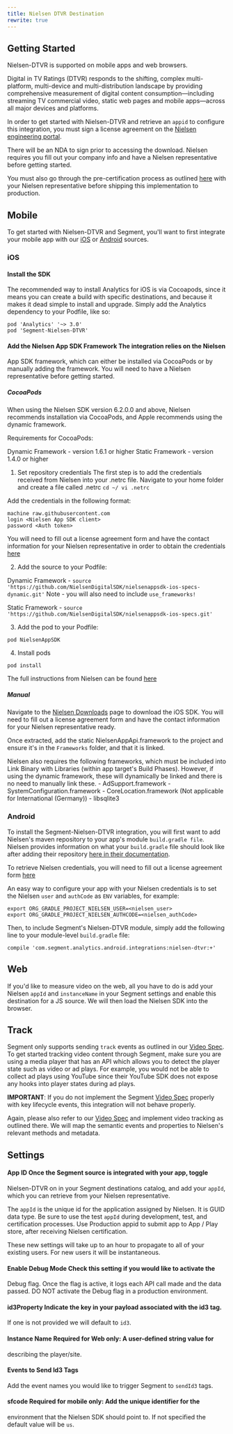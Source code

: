 ```yaml
---
title: Nielsen DTVR Destination
rewrite: true
---
```


<!-- This file is for you to put your documentation in. Without any content in this file, the doc system pulls from the API and then builds a doc from the template in /client/layouts/destinations.html.  To disable/remove the template content, add `rewrite: true` in the metadata at the top of this file. -->
## Getting Started

Nielsen-DTVR is supported on mobile apps and web browsers.

Digital in TV Ratings (DTVR) responds to the shifting, complex multi-platform,
multi-device and multi-distribution landscape by providing comprehensive
measurement of digital content consumption—including streaming TV commercial
video, static web pages and mobile apps—across all major devices and platforms.

In order to get started with Nielsen-DTVR and retrieve an `appid` to configure
this integration, you must sign a license agreement on the [Nielsen engineering
portal](https://engineeringportal.nielsen.com/docs/Main_Page).

There will be an NDA to sign prior to accessing the download. Nielsen requires
you fill out your company info and have a Nielsen representative before getting
started.

You must also go through the pre-certification process as outlined
[here](https://engineeringportal.nielsen.com/docs/Digital_Pre-Certification_Checklist)
with your Nielsen representative before shipping this implementation to
production.

## Mobile

To get started with Nielsen-DTVR and Segment, you'll want to first integrate
your mobile app with our [iOS](/docs/connections/sources/catalog/libraries/mobile/ios/) or
[Android](/docs/connections/sources/catalog/libraries/mobile/android/) sources.

### iOS

#### Install the SDK

The recommended way to install Analytics for iOS is via Cocoapods, since it
means you can create a build with specific destinations, and because it makes
it dead simple to install and upgrade. Simply add the Analytics dependency to
your Podfile, like so:

```
pod 'Analytics' '~> 3.0'
pod 'Segment-Nielsen-DTVR'
```

#### Add the Nielsen App SDK Framework The integration relies on the Nielsen
App SDK framework, which can either be installed via CocoaPods or by manually
adding the framework. You will need to have a Nielsen representative before
getting started.

##### CocoaPods

When using the Nielsen SDK version 6.2.0.0 and above, Nielsen recommends
installation via CocoaPods, and Apple recommends using the dynamic framework.

Requirements for CocoaPods:

Dynamic Framework - version 1.6.1 or higher
Static Framework - version 1.4.0 or higher

1. Set repository credentials The first step is to add the credentials received
from Nielsen into your .netrc file. Navigate to your home folder and create a
file called .netrc ``` cd ~/ vi .netrc ```

  Add the credentials in the following format:
  ```
  machine raw.githubusercontent.com
  login <Nielsen App SDK client>
  password <Auth token>
  ```

  You will need to fill out a license agreement form and have the contact
  information for your Nielsen representative in order to obtain the
  credentials
  [here](https://engineeringportal.nielsen.com/docs/connections/special:Downloads)

2. Add the source to your Podfile:

  Dynamic Framework - `source 'https://github.com/NielsenDigitalSDK/nielsenappsdk-ios-specs-dynamic.git'`
  Note - you will also need to include `use_frameworks!`

  Static Framework - `source 'https://github.com/NielsenDigitalSDK/nielsenappsdk-ios-specs.git'`

3. Add the pod to your Podfile:

  `pod NielsenAppSDK`

4. Install pods

  `pod install`

The full instructions from Nielsen can be found
[here](https://engineeringportal.nielsen.com/docs/Digital_Measurement_iOS_Artifactory_Guide)

##### Manual

Navigate to the [Nielsen
Downloads](https://engineeringportal.nielsen.com/docs/connections/special:Downloads) page
to download the iOS SDK. You will need to fill out a license agreement form and
have the contact information for your Nielsen representative ready.

Once extracted, add the static NielsenAppApi.framework to the project and
ensure it's in the `Frameworks` folder, and that it is linked.

Nielsen also requires the following frameworks, which must be included into
Link Binary with Libraries (within app target's Build Phases). However, if
using the dynamic framework, these will dynamically be linked and there is no
need to manually link these. - AdSupport.framework -
SystemConfiguration.framework - CoreLocation.framework (Not applicable for
International (Germany)) - libsqlite3

### Android

To install the Segment-Nielsen-DTVR integration, you will first want to add
Nielsen's maven repository to your app's module `build.gradle file`. Nielsen
provides information on what your `build.gradle` file should look like after
adding their repository [here in their
documentation](https://engineeringportal.nielsen.com/docs/Digital_Measurement_Android_Artifactory_Guide#Add_Nielsen_Maven_Repository).

To retrieve Nielsen credentials, you will need to fill out a license agreement
form [here](https://engineeringportal.nielsen.com/docs/connections/special:Downloads)

An easy way to configure your app with your Nielsen credentials is to set the
Nielsen `user` and `authCode` as `ENV` variables, for example:

```
export ORG_GRADLE_PROJECT_NIELSEN_USER=<nielsen_user>
export ORG_GRADLE_PROJECT_NIELSEN_AUTHCODE=<nielsen_authCode>
```

Then, to include Segment's Nielsen-DTVR module, simply add the following line
to your module-level `build.gradle` file:

```
compile 'com.segment.analytics.android.integrations:nielsen-dtvr:+'
```

##  Web

If you'd like to measure video on the web, all you have to do is add your
Nielsen `appId` and `instanceName` in your Segment settings and enable this
destination for a JS source. We will then load the Nielsen SDK into the
browser.

## Track

Segment only supports sending `track` events as outlined in our [Video
Spec](/docs/connections/spec/video/). To get started tracking video content through
Segment, make sure you are using a media player that has an API which allows
you to detect the player state such as video or ad plays. For example, you
would not be able to collect ad plays using YouTube since their YouTube SDK
does not expose any hooks into player states during ad plays.

**IMPORTANT**: If you do not implement the Segment [Video
Spec](/docs/connections/spec/video/) properly with key lifecycle events, this integration
will not behave properly.

Again, please also refer to our [Video Spec](/docs/connections/spec/video/) and implement
video tracking as outlined there. We will map the semantic events and
properties to Nielsen's relevant methods and metadata.

## Settings

#### App ID Once the Segment source is integrated with your app, toggle
Nielsen-DTVR on in your Segment destinations catalog, and add your `appId`,
which you can retrieve from your Nielsen representative.

The `appId` is the unique id for the application assigned by Nielsen. It is
GUID data type. Be sure to use the test `appId` during development, test, and
certification processes. Use Production appid to submit app to App / Play
store, after receiving Nielsen certification.

These new settings will take up to an hour to propagate to all of your existing
users. For new users it will be instantaneous.

#### Enable Debug Mode Check this setting if you would like to activate the
Debug flag. Once the flag is active, it logs each API call made and the data
passed. DO NOT activate the Debug flag in a production environment.

#### id3Property Indicate the key in your payload associated with the id3 tag.
If one is not provided we will default to `id3`.

#### Instance Name Required for Web only: A user-defined string value for
describing the player/site.

#### Events to Send Id3 Tags
Add the event names you would like to trigger Segment to `sendId3` tags.

#### sfcode Required for mobile only: Add the unique identifier for the
environment that the Nielsen SDK should point to. If not specified the default
value will be `us`.

<!-- Nielsen does not host their framework on a dependency management site such
as Cocoapods nor Maven. You must manually add the framework after installing
the Segment-Nielsen-DTVR dependency. Navigate to [Nielsen's Engineering
Site](https://engineeringportal.nielsen.com/docs/Digital_Downloads) and
download the Video framework. -->
